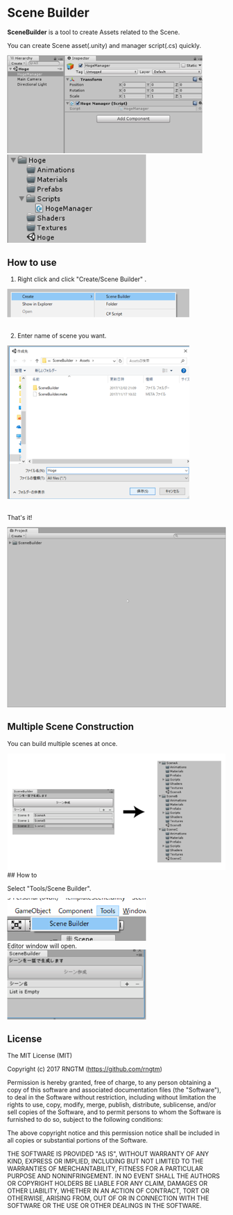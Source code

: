 Scene Builder
============
**SceneBuilder** is a tool to create Assets related to the Scene.

You can create Scene asset(.unity) and manager script(.cs) quickly.

<img src = "./Demo/3_scene.png" width = 450>

<img src = "./Demo/4_files.png" width = 320>


## How to use
1) Right click and click "Create/Scene Builder" .

<img src = "./Demo/1_select.png" width = 420>
<br>
<br>

2) Enter name of scene you want.

<img src = "./Demo/2_enter_name.png" width = 420>
<br>
<br>


That's it!

<img src = "./Demo/5_use.gif" width = 512>

## Multiple Scene Construction
You can build multiple scenes at once.<br>

<img src = "./Demo/6_multiple_construction.png">


<br>
## How to

Select "Tools/Scene Builder".<br>

<img src ="./Demo/7_use.png" width = 320>

<br>
Editor window will open.<br>
<img src ="./Demo/8_window.png" width = 320>

License
-------
The MIT License (MIT)

Copyright (c) 2017 RNGTM (https://github.com/rngtm)

Permission is hereby granted, free of charge, to any person obtaining a copy of
this software and associated documentation files (the "Software"), to deal in
the Software without restriction, including without limitation the rights to
use, copy, modify, merge, publish, distribute, sublicense, and/or sell copies of
the Software, and to permit persons to whom the Software is furnished to do so,
subject to the following conditions:

The above copyright notice and this permission notice shall be included in all
copies or substantial portions of the Software.

THE SOFTWARE IS PROVIDED "AS IS", WITHOUT WARRANTY OF ANY KIND, EXPRESS OR
IMPLIED, INCLUDING BUT NOT LIMITED TO THE WARRANTIES OF MERCHANTABILITY, FITNESS
FOR A PARTICULAR PURPOSE AND NONINFRINGEMENT. IN NO EVENT SHALL THE AUTHORS OR
COPYRIGHT HOLDERS BE LIABLE FOR ANY CLAIM, DAMAGES OR OTHER LIABILITY, WHETHER
IN AN ACTION OF CONTRACT, TORT OR OTHERWISE, ARISING FROM, OUT OF OR IN
CONNECTION WITH THE SOFTWARE OR THE USE OR OTHER DEALINGS IN THE SOFTWARE.
